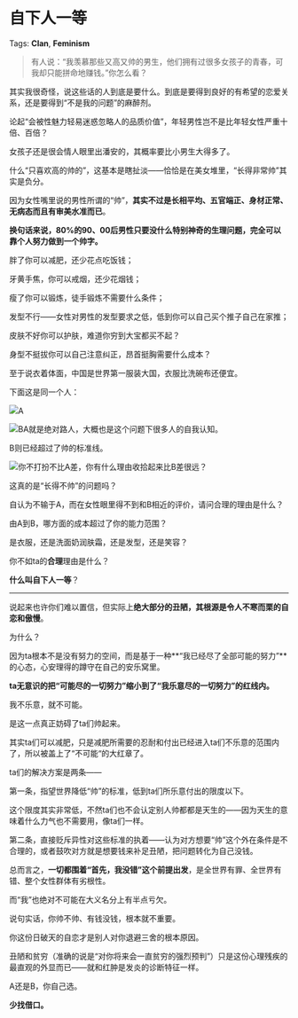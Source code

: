 # 自下人一等

Tags: **Clan**, **Feminism**

> 有人说：“我羡慕那些又高又帅的男生，他们拥有过很多女孩子的青春，可我却只能拼命地赚钱。”你怎么看？



其实我很奇怪，说这些话的人到底是要什么。到底是要得到良好的有希望的恋爱关系，还是要得到“不是我的问题”的麻醉剂。

论起“会被性魅力轻易迷惑忽略人的品质价值”，年轻男性岂不是比年轻女性严重十倍、百倍？

女孩子还是很会情人眼里出潘安的，其概率要比小男生大得多了。

什么“只喜欢高的帅的”，这基本是瞎扯淡——恰恰是在美女堆里，“长得非常帅”其实是负分。

因为女性嘴里说的男性所谓的“帅”，**其实不过是长相平均、五官端正、身材正常、无病态而且有审美水准而已**。

**换句话来说，80%的90、00后男性只要没什么特别神奇的生理问题，完全可以靠个人努力做到一个帅字。**

胖了你可以减肥，还少花点吃饭钱；

牙黄手焦，你可以戒烟，还少花烟钱；

瘦了你可以锻炼，徒手锻炼不需要什么条件；

发型不行——女性对男性的发型要求之低，低到你可以自己买个推子自己在家推；

皮肤不好你可以护肤，难道你穷到大宝都买不起？

身型不挺拔你可以自己注意纠正，昂首挺胸需要什么成本？

至于说衣着体面，中国是世界第一服装大国，衣服比洗碗布还便宜。

下面这是同一个人：

![](https://pic1.zhimg.com/50/v2-54deefdf9af0494af952da60c98843d8_720w.jpg?source=1940ef5c)A  


![](https://picx.zhimg.com/50/v2-1b24da3359695b068a2a6ad10bd9e06c_720w.jpg?source=1940ef5c)BA就是绝对路人，大概也是这个问题下很多人的自我认知。

B则已经超过了帅的标准线。

![](https://picx.zhimg.com/50/v2-440774db61f25b6a38ac2334f36e29e3_720w.jpg?source=1940ef5c)你不打扮不比A差，你有什么理由收拾起来比B差很远？

这真的是“长得不帅”的问题吗？

自认为不输于A，而在女性眼里得不到和B相近的评价，请问合理的理由是什么？

由A到B，哪方面的成本超过了你的能力范围？

是衣服，还是洗面奶润肤霜，还是发型，还是笑容？

你不如ta的**合理**理由是什么？

**什么叫自下人一等**？



---

说起来也许你们难以置信，但实际上**绝大部分的丑陋，其根源是令人不寒而栗的自恋和傲慢**。

为什么？

因为ta根本不是没有努力的空间，而是基于一种**“我已经尽了全部可能的努力”**的心态，心安理得的蹲守在自己的安乐窝里。

**ta无意识的把“可能尽的一切努力”缩小到了“我乐意尽的一切努力”的红线内。**

我不乐意，就不可能。

是这一点真正妨碍了ta们帅起来。

其实ta们可以减肥，只是减肥所需要的忍耐和付出已经进入ta们不乐意的范围内了，所以被盖上了“不可能“的大红章了。

ta们的解决方案是两条——

第一条，指望世界降低“帅”的标准，低到ta们所乐意付出的限度以下。

这个限度其实非常低，不然ta们也不会认定别人帅都都是天生的——因为天生的意味着什么力气也不需要用，像ta们一样。

第二条，直接贬斥异性对这些标准的执着——认为对方想要“帅”这个外在条件是不合理的，或者鼓吹对方就是想要钱来补足丑陋，把问题转化为自己没钱。

总而言之，**一切都围着“首先，我没错”这个前提出发**，是全世界有罪、全世界有错、整个女性群体有劣根性。

而“我”也绝对不可能在大义名分上有半点亏欠。

  


说句实话，你帅不帅、有钱没钱，根本就不重要。

你这份日破天的自恋才是别人对你退避三舍的根本原因。

丑陋和贫穷（准确的说是“对你将来会一直贫穷的强烈预判”）只是这份心理残疾的最直观的外显而已——就和红肿是发炎的诊断特征一样。

A还是B，你自己选。

**少找借口。**



